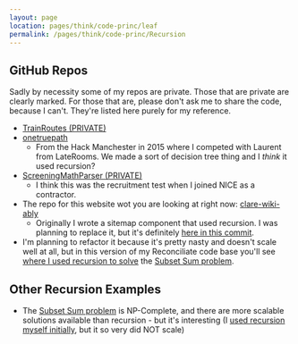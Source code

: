 ```yaml
---
layout: page
location: pages/think/code-princ/leaf
permalink: /pages/think/code-princ/Recursion
---
```


## GitHub Repos

Sadly by necessity some of my repos are private. Those that are private are clearly marked. For those that are, please don't ask me to share the code, because I can't. They're listed here purely for my reference.

- [TrainRoutes (PRIVATE)](https://github.com/claresudbery/TrainRoutes)	
- [onetruepath](https://github.com/claresudbery/onetruepath)
    - From the Hack Manchester in 2015 where I competed with Laurent from LateRooms. We made a sort of decision tree thing and I _think_ it used recursion?
- [ScreeningMathParser (PRIVATE)](https://github.com/claresudbery/ScreeningMathParser)
    - I think this was the recruitment test when I joined NICE as a contractor.
- The repo for this website wot you are looking at right now: [clare-wiki-ably](https://github.com/claresudbery/clare-wiki-ably)
    - Originally I wrote a sitemap component that used recursion. I was planning to replace it, but it's definitely [here in this commit](https://github.com/claresudbery/clare-wiki-ably/blob/357e2c0a95ffa00712e6c22760bef324c40776c1/_includes/recursive-subfolders.html).
- I'm planning to refactor it because it's pretty nasty and doesn't scale well at all, but in this version of my Reconciliate code base you'll see [where I used recursion to solve](https://github.com/claresudbery/Reconciliate/blob/5f778e5631b64afd7f6154edd0db3f296421777d/Console/Reconciliation/Matchers/MultipleAmountMatcher.cs#L71) the [Subset Sum problem](https://www.geeksforgeeks.org/subset-sum-problem-dp-25/).

## Other Recursion Examples

- The [Subset Sum problem](https://www.geeksforgeeks.org/subset-sum-problem-dp-25/) is NP-Complete, and there are more scalable solutions available than recursion - but it's interesting (I [used recursion myself initially](https://github.com/claresudbery/Reconciliate/blob/5f778e5631b64afd7f6154edd0db3f296421777d/Console/Reconciliation/Matchers/MultipleAmountMatcher.cs#L71), but it so very did NOT scale)